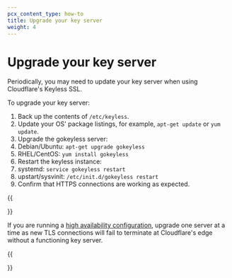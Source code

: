 ```yaml
---
pcx_content_type: how-to
title: Upgrade your key server
weight: 4
---
```


# Upgrade your key server

Periodically, you may need to update your key server when using Cloudflare's Keyless SSL.

To upgrade your key server:

1.  Back up the contents of `/etc/keyless`.
2.  Update your OS' package listings, for example, `apt-get update` or `yum update`.
3.  Upgrade the gokeyless server:
4.  Debian/Ubuntu: `apt-get upgrade gokeyless`
5.  RHEL/CentOS: `yum install gokeyless`
6.  Restart the keyless instance:
7.  systemd: `service gokeyless restart`
8.  upstart/sysvinit: `/etc/init.d/gokeyless restart`
9.  Confirm that HTTPS connections are working as expected.

{{<Aside type="warning">}}

If you are running a [high availability configuration](/ssl/keyless-ssl/reference/high-availability/), upgrade one server at a time as new TLS connections will fail to terminate at Cloudflare's edge without a functioning key server.

{{</Aside>}}
